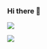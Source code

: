 ### Hi there 👋

<img
  src="https://cr-ss-service.azurewebsites.net/api/ScreenShot?widget=summary&username=muhammadmateen027&badges=2&show-avatar=false&style=--header-bg-color:%23000;--border-radius:10px"
/>

<img
  src="https://cr-ss-service.azurewebsites.net/api/ScreenShot?widget=summary&username=muhammadmateen027&badges=2&show-avatar=true&style=--header-bg-color:%23000;--border-radius:10px"
/>

<!--
**muhammadmateen027/muhammadmateen027** is a ✨ _special_ ✨ repository because its `README.md` (this file) appears on your GitHub profile.
<script src="https://unpkg.com/@codersrank/summary/codersrank-summary.min.js"></script>
Here are some ideas to get you started:

- 🔭 I’m currently working on ...
- 🌱 I’m currently learning ...
- 👯 I’m looking to collaborate on ...
- 🤔 I’m looking for help with ...
- 💬 Ask me about ...
- 📫 How to reach me: ...
- 😄 Pronouns: ...
- ⚡ Fun fact: ...
-->
